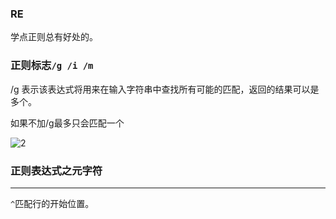 ### RE
学点正则总有好处的。

### 正则标志`/g /i /m`

/g 表示该表达式将用来在输入字符串中查找所有可能的匹配，返回的结果可以是多个。



如果不加/g最多只会匹配一个

![2](https://ws1.sinaimg.cn/large/005DAKuvgy1g260jxgiyqj307y05zdfp.jpg)

### 正则表达式之元字符
- - -
`^`匹配行的开始位置。


